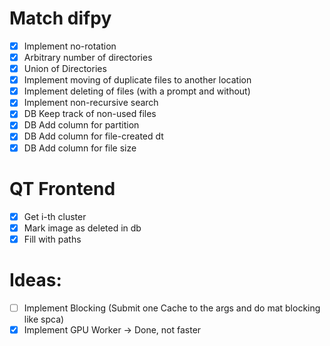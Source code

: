 # Match difpy
- [X] Implement no-rotation
- [X] Arbitrary number of directories
- [X] Union of Directories 
- [X] Implement moving of duplicate files to another location 
- [X] Implement deleting of files (with a prompt and without)
- [X] Implement non-recursive search
- [X] DB Keep track of non-used files
- [X] DB Add column for partition
- [X] DB Add column for file-created dt
- [X] DB Add column for file size

# QT Frontend
- [X] Get i-th cluster
- [X] Mark image as deleted in db
- [X] Fill with paths

# Ideas:
- [ ] Implement Blocking (Submit one Cache to the args and do mat blocking like spca)
- [X] Implement GPU Worker -> Done, not faster
